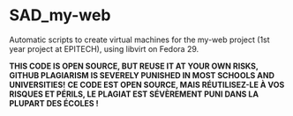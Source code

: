 # SAD_my-web
Automatic scripts to create virtual machines for the my-web project (1st year project at EPITECH), using libvirt on Fedora 29.

**THIS CODE IS OPEN SOURCE, BUT REUSE IT AT YOUR OWN RISKS, GITHUB PLAGIARISM IS SEVERELY PUNISHED IN MOST SCHOOLS AND UNIVERSITIES!**
**CE CODE EST OPEN SOURCE, MAIS RÉUTILISEZ-LE À VOS RISQUES ET PÉRILS, LE PLAGIAT EST SÉVÈREMENT PUNI DANS LA PLUPART DES ÉCOLES !**
